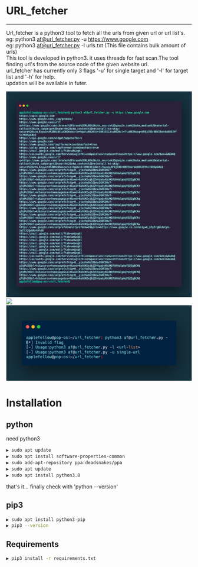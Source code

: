 # URL_fetcher
-------------

Url_fetcher is a python3 tool to fetch all the urls from given url or url list's.<br/>
eg: python3 af@url_fetcher.py -u https://www.google.com<br/>
eg: python3 af@url_fetcher.py -l urls.txt (This file contains bulk amount of urls)<br/>
This tool is developed in python3. it uses threads for fast scan.The tool finding url's from the source code of the given website url.<br />
url_fetcher has currently only 3 flags '-u' for single target and '-l' for target list and '-h' for help.<br/>
updation will be available in futer.<br/> 

![](imgs/single_url.png)
![](imgs/urls.png)
![](imgs/help.png)

# Installation
python
------
need python3 

```sh
▶ sudo apt update
▶ sudo apt install software-properties-common
▶ sudo add-apt-repository ppa:deadsnakes/ppa
▶ sudo apt update
▶ sudo apt install python3.8
```
that's it... finally check with 'python --version'

pip3
----
```sh
▶ sudo apt install python3-pip
▶ pip3 --version
```
Requirements
------------
```sh
▶ pip3 install -r requirements.txt
```
